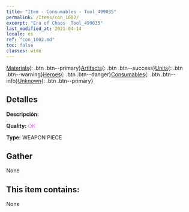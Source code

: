 ```yaml
---
title: "Item - Consumables - Tool_499035"
permalink: /Items/con_1002/
excerpt: "Era of Chaos  Tool_499035"
last_modified_at: 2021-04-14
locale: es
ref: "con_1002.md"
toc: false
classes: wide
---
```

 [Materials](/es/Items/){: .btn .btn--primary}[Artifacts](/es/Items/Artifacts/){: .btn .btn--success}[Units](/es/Items/Units/){: .btn .btn--warning}[Heroes](/es/Items/Heroes/){: .btn .btn--danger}[Consumables](/es/Items/Consumables/){: .btn .btn--info}[Unknown](/es/Items/Unknown/){: .btn .btn--primary}

## Detalles
 **Descripción:** 

 **Quality:** <span style="color: #DA70D6">OK</span>

 **Type:** WEAPON PIECE

## Gather

  None

## This item contains:

  None

